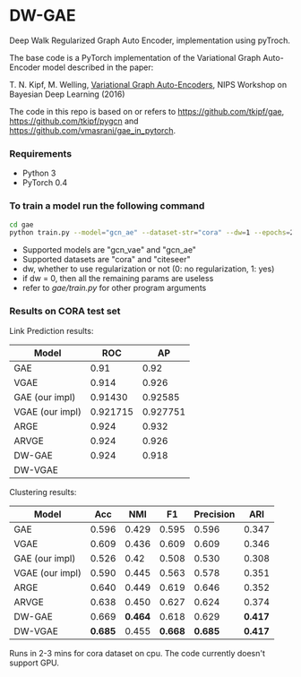 # DW-GAE
Deep Walk Regularized Graph Auto Encoder, implementation using pyTroch.

The base code is a PyTorch implementation of the Variational Graph Auto-Encoder model described in the paper:
 
T. N. Kipf, M. Welling, [Variational Graph Auto-Encoders](https://arxiv.org/abs/1611.07308), NIPS Workshop on Bayesian Deep Learning (2016)

The code in this repo is based on or refers to https://github.com/tkipf/gae, https://github.com/tkipf/pygcn and https://github.com/vmasrani/gae_in_pytorch.

### Requirements
- Python 3
- PyTorch 0.4 

### To train a model run the following command
```bash
cd gae
python train.py --model="gcn_ae" --dataset-str="cora" --dw=1 --epochs=200 --walk-length=5 --window-size=3 --number-walks=5 --lr_dw=0.01
```
- Supported models are "gcn_vae" and "gcn_ae"
- Supported datasets are "cora" and "citeseer"
- dw, whether to use regularization or not (0: no regularization, 1: yes)
- if dw = 0, then all the remaining params are useless
- refer to _gae/train.py_ for other program arguments

### Results on CORA test set
Link Prediction results:

Model | ROC | AP
---|---|---
GAE | 0.91 | 0.92
VGAE | 0.914 | 0.926
GAE (our impl) | 0.91430 | 0.92585
VGAE (our impl) | 0.921715 | 0.927751
ARGE | 0.924 | 0.932
ARVGE | 0.924 | 0.926
DW-GAE | 0.924 | 0.918
DW-VGAE |  | 

Clustering results:

Model | Acc | NMI | F1 | Precision | ARI
---|---|---|---|---|---
GAE | 0.596 | 0.429 | 0.595 | 0.596 | 0.347
VGAE | 0.609 | 0.436 | 0.609 | 0.609 | 0.346
GAE (our impl) | 0.526 | 0.42 | 0.508 | 0.530 | 0.308
VGAE (our impl) | 0.590 | 0.445 | 0.563 | 0.578 | 0.351
ARGE | 0.640 | 0.449 | 0.619 | 0.646 | 0.352
ARVGE | 0.638 | 0.450 | 0.627 | 0.624 | 0.374
DW-GAE | 0.669 | **0.464** | 0.618 | 0.629 | **0.417**
DW-VGAE | **0.685** | 0.455 | **0.668** | **0.685** | **0.417**

Runs in 2-3 mins for cora dataset on cpu. The code currently doesn't support GPU.
